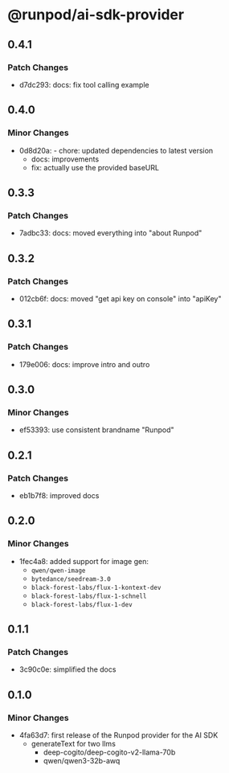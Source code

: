 # @runpod/ai-sdk-provider

## 0.4.1

### Patch Changes

- d7dc293: docs: fix tool calling example

## 0.4.0

### Minor Changes

- 0d8d20a: - chore: updated dependencies to latest version
  - docs: improvements
  - fix: actually use the provided baseURL

## 0.3.3

### Patch Changes

- 7adbc33: docs: moved everything into "about Runpod"

## 0.3.2

### Patch Changes

- 012cb6f: docs: moved "get api key on console" into "apiKey"

## 0.3.1

### Patch Changes

- 179e006: docs: improve intro and outro

## 0.3.0

### Minor Changes

- ef53393: use consistent brandname "Runpod"

## 0.2.1

### Patch Changes

- eb1b7f8: improved docs

## 0.2.0

### Minor Changes

- 1fec4a8: added support for image gen:
  - `qwen/qwen-image`
  - `bytedance/seedream-3.0`
  - `black-forest-labs/flux-1-kontext-dev`
  - `black-forest-labs/flux-1-schnell`
  - `black-forest-labs/flux-1-dev`

## 0.1.1

### Patch Changes

- 3c90c0e: simplified the docs

## 0.1.0

### Minor Changes

- 4fa63d7: first release of the Runpod provider for the AI SDK
  - generateText for two llms
    - deep-cogito/deep-cogito-v2-llama-70b
    - qwen/qwen3-32b-awq
